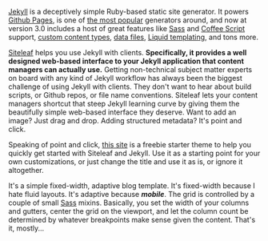 [Jekyll](http://jekyllrb.com) is a deceptively simple Ruby-based static site generator. It powers [Github Pages](https://pages.github.com), is one of [the most popular](https://www.staticgen.com) generators around, and now at version 3.0 includes a host of great features like [Sass](http://sass-lang.com) and [Coffee Script](http://coffeescript.org) support, [custom content types](http://jekyllrb.com/docs/collections/), [data files](http://jekyllrb.com/docs/datafiles/), [Liquid templating](https://github.com/Shopify/liquid), and tons more.

[Siteleaf](http://www.siteleaf.com) helps you use Jekyll with clients. **Specifically, it provides a well designed web-based interface to your Jekyll application that content managers can actually use.** Getting non-technical subject matter experts on board with any kind of Jekyll workflow has always been the biggest challenge of using Jekyll with clients. They don't want to hear about build scripts, or Github repos, or file name conventions. Siteleaf lets your content managers shortcut that steep Jekyll learning curve by giving them the beautifully simple web-based interface they deserve. Want to add an image? Just drag and drop. Adding structured metadata? It's point and click.

Speaking of point and click, [this site](https://github.com/BryanSchuetz/siteleaf-jekyll) is a freebie starter theme to help you quickly get started with Siteleaf and Jekyll. Use it as a starting point for your own customizations, or just change the title and use it as is, or ignore it altogether.

It's a simple fixed-width, adaptive blog template. It's fixed-width because I hate fluid layouts. It's adaptive because **_mobile_**. The grid is controlled by a couple of small [Sass](http://sass-lang.com) mixins. Basically, you set the width of your columns and gutters, center the grid on the viewport, and let the column count be determined by whatever breakpoints make sense given the content. That's it, mostly...
